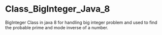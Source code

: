 # Class_BigInteger_Java_8
BigInteger Class in java 8 for handling big integer problem and used to find the probable prime and mode inverse of a number.
